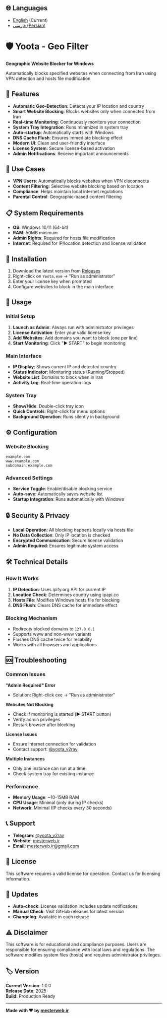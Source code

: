 ## 🌐 Languages

- [English](README.md) (Current)
- [فارسی (Persian)](README_FA.md)
# 🛡️ Yoota - Geo Filter

**Geographic Website Blocker for Windows**

Automatically blocks specified websites when connecting from Iran using VPN detection and hosts file modification.

## 🌟 Features

- **Automatic Geo-Detection**: Detects your IP location and country
- **Smart Website Blocking**: Blocks websites only when connected from Iran
- **Real-time Monitoring**: Continuously monitors your connection
- **System Tray Integration**: Runs minimized in system tray
- **Auto-startup**: Automatically starts with Windows
- **DNS Cache Flush**: Ensures immediate blocking effect
- **Modern UI**: Clean and user-friendly interface
- **License System**: Secure license-based activation
- **Admin Notifications**: Receive important announcements

## 🎯 Use Cases

- **VPN Users**: Automatically blocks websites when VPN disconnects
- **Content Filtering**: Selective website blocking based on location
- **Compliance**: Helps maintain local internet regulations
- **Parental Control**: Geographic-based content filtering

## 📋 System Requirements

- **OS**: Windows 10/11 (64-bit)
- **RAM**: 50MB minimum
- **Admin Rights**: Required for hosts file modification
- **Internet**: Required for IP/location detection and license validation

## 🚀 Installation

1. Download the latest version from [Releases](../../releases)
2. Right-click on `Yoota.exe` → "Run as administrator"
3. Enter your license key when prompted
4. Configure websites to block in the main interface

## 🔧 Usage

### Initial Setup
1. **Launch as Admin**: Always run with administrator privileges
2. **License Activation**: Enter your valid license key
3. **Add Websites**: Add domains you want to block (one per line)
4. **Start Monitoring**: Click "▶️ START" to begin monitoring

### Main Interface
- **IP Display**: Shows current IP and detected country
- **Status Indicator**: Monitoring status (Running/Stopped)
- **Website List**: Domains to block when in Iran
- **Activity Log**: Real-time operation logs

### System Tray
- **Show/Hide**: Double-click tray icon
- **Quick Controls**: Right-click for menu options
- **Background Operation**: Runs silently in background

## ⚙️ Configuration

### Website Blocking
```
example.com
www.example.com
subdomain.example.com
```

### Advanced Settings
- **Service Toggle**: Enable/disable blocking service
- **Auto-save**: Automatically saves website list
- **Startup Integration**: Runs automatically with Windows

## 🔒 Security & Privacy

- **Local Operation**: All blocking happens locally via hosts file
- **No Data Collection**: Only IP location is checked
- **Encrypted Communication**: Secure license validation
- **Admin Required**: Ensures legitimate system access

## 🛠️ Technical Details

### How It Works
1. **IP Detection**: Uses ipify.org API for current IP
2. **Location Check**: Determines country using ipapi.co
3. **Hosts File**: Modifies Windows hosts file for blocking
4. **DNS Flush**: Clears DNS cache for immediate effect

### Blocking Mechanism
- Redirects blocked domains to `127.0.0.1`
- Supports www and non-www variants
- Flushes DNS cache twice for reliability
- Works with all browsers and applications

## 🆘 Troubleshooting

### Common Issues

**"Admin Required" Error**
- Solution: Right-click exe → "Run as administrator"

**Websites Not Blocking**
- Check if monitoring is started (▶️ START button)
- Verify admin privileges
- Restart browser after blocking

**License Issues**
- Ensure internet connection for validation
- Contact support: [@yoota_v2ray](https://t.me/yoota_v2ray)

**Multiple Instances**
- Only one instance can run at a time
- Check system tray for existing instance

### Performance
- **Memory Usage**: ~10-15MB RAM
- **CPU Usage**: Minimal (only during IP checks)
- **Network**: Minimal (IP checks every 30 seconds)

## 📞 Support

- **Telegram**: [@yoota_v2ray](https://t.me/yoota_v2ray)
- **Website**: [mesterweb.ir](https://mesterweb.ir)
- **Email**: mesterweb.ir@gmail.com

## 📄 License

This software requires a valid license for operation. Contact us for licensing information.

## 🔄 Updates

- **Auto-check**: License validation includes update notifications
- **Manual Check**: Visit GitHub releases for latest version
- **Changelog**: Available in each release

## ⚠️ Disclaimer

This software is for educational and compliance purposes. Users are responsible for ensuring compliance with local laws and regulations. The software modifies system files (hosts) and requires administrator privileges.

## 🏷️ Version

**Current Version**: 1.0.0  
**Release Date**: 2025  
**Build**: Production Ready

---

**Made with ❤️ by [mesterweb.ir](https://mesterweb.ir)**
